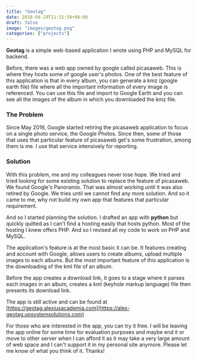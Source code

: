 ```yaml
---
title: "Geotag"
date: 2018-04-29T11:31:59+08:00
draft: false
image: "images/geotag.png"
categories: ["projects"]
---
```

**Geotag** is a simple web-based application I wrote using PHP and MySQL for backend.

Before, there was a web app owned by google called picasaweb. This is where they hosts some of google user's photos. One of the best feature of this application is that in every album, you can generate a kmz (google earth file) file where all the important information of every image is referenced. You can use this file and import to Google Earth and you can see all the images of the album in which you downloaded the kmz file.

### The Problem

Since May 2016, Google started retiring the picasaweb application to focus on a single photo service, the Google Photos. Since then, some of those that uses that particular feature of picasaweb get's some frustration, among them is me. I use that service intensively for reporting.

### Solution

With this problem, me and my colleagues never lose hope. We tried and tried looking for some existing solution to replace the feature of picasaweb. We found Google's Panoramio. That was almost working until it was also retired by Google. We tries until we cannot find any more solution. And so it came to me, why not build my own app that features that particular requirement.

And so I started planning the solution. I drafted an app with **python** but quickly quitted as I can't find a hosting easily that hosts python. Most of the hosting I knew offers PHP. And so I revised all my code to work on PHP and MySQL.

The application's feature is at the most basic it can be. It features creating and account with Google, allows users to create albums, upload multiple images to each albums. But the most important feature of this application is the downloading of the kml file of an album.

Before the app creates a download link, it goes to a stage where it parses each images in an album, creates a kml (keyhole markup language) file then presents its download link.

The app is still active and can be found at [https://geotag.alexiusacademia.com](https://alex-geotag.upsystemsolutions.com)

For those who are interested in the app, you can try it free. I will be leaving the app online for some time for evaluation purposes and maybe end it or move to other server when I can afford it as it may take a very large amount of web space and I can't support it in my personal site anymore. Please let me know of what you think of it. Thanks!
